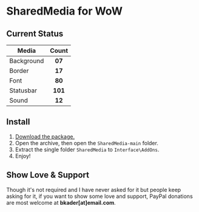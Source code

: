 # SharedMedia for WoW

## Current Status

| Media      |      Count    |
|------------|:-------------:|
| Background |     **07**    |
| Border     |     **17**    |
| Font       |     **80**    |
| Statusbar  |     **101**    |
| Sound      |     **12**    |

## Install

1. [Download the package.](https://github.com/bkader/SharedMedia/archive/refs/heads/main.zip)
2. Open the archive, then open the `SharedMedia-main` folder.
3. Extract the single folder `SharedMedia` to `Interface\AddOns`.
4. Enjoy!

## Show Love & Support

Though it's not required and I have never asked for it but people keep asking for it, if you want to show some love and support, PayPal donations are most welcome at **bkader[at]email.com**.